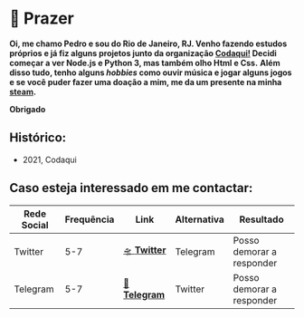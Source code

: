 # 👋 Prazer

**Oi, me chamo Pedro e sou do Rio de Janeiro, RJ. Venho fazendo estudos próprios e já fiz alguns projetos junto da organização [Codaqui!](https://codaqui.dev) Decidi começar a ver Node.js e Python 3, mas também olho Html e Css.**
**Além disso tudo, tenho alguns *hobbies* como ouvir música e jogar alguns jogos e se você puder fazer uma doação a mim, me da um presente na minha [steam](https://store.steampowered.com/digitalgiftcards/).**

**Obrigado**

**Histórico:**
 - 
 - 2021, Codaqui

**Caso esteja interessado em me contactar:**
 - 
| Rede Social | Frequência | Link | Alternativa | Resultado |
| --- | --- | --- | --- | --- |
| Twitter | 5-7 | [🛸 **Twitter**](https://twitter.com/pedrocvaranda)  | Telegram | Posso demorar a responder |
| Telegram | 5-7 | [🚀 **Telegram**](https://t.me/pcvaranda)  | Twitter | Posso demorar a responder |
